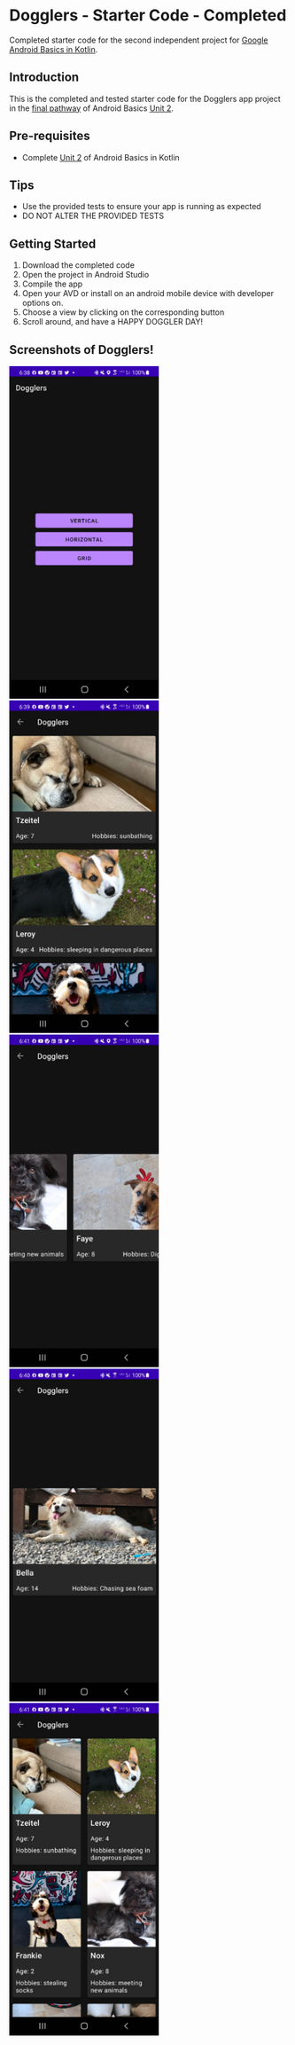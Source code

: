 Dogglers - Starter Code - Completed
==================================

Completed starter code for the second independent project for [Google Android Basics in Kotlin](https://developer.android.com/courses/android-basics-kotlin/course).

Introduction
------------

This is the completed and tested starter code for the Dogglers app project in the [final pathway](https://developer.android.com/courses/pathways/android-basics-kotlin-unit-2-pathway-3) of Android Basics [Unit 2](https://developer.android.com/courses/android-basics-kotlin/unit-2). 

Pre-requisites
--------------

- Complete [Unit 2](https://developer.android.com/courses/android-basics-kotlin/unit-2) of Android Basics in Kotlin  



Tips
----

- Use the provided tests to ensure your app is running as expected
- DO NOT ALTER THE PROVIDED TESTS

Getting Started
---------------

1. Download the completed code
2. Open the project in Android Studio
3. Compile the app
4. Open your AVD or install on an android mobile device with developer options on.
5. Choose a view by clicking on the corresponding button
6. Scroll around, and have a HAPPY DOGGLER DAY!  


Screenshots of Dogglers!
---------------  
  ![start screen](Dogglers_button_view.png)  ![vertical list scrolling](Dogglers_scroll_vert_view.png)  ![horizontal list scrolling](Dogglers_scroll_hor_view.png)
  ![horizontal list](Dogglers_hor_view.png) ![grid view scrolling](Dogglers_grid_view.png)
